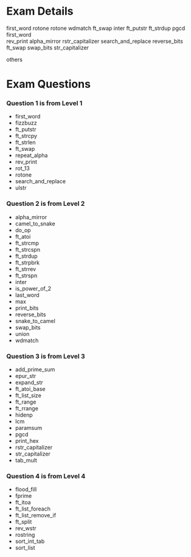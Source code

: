 # Exam Details

first_word
rotone
rotone              wdmatch
ft_swap             inter
ft_putstr           ft_strdup       pgcd
first_word      
rev_print           alpha_mirror    rstr_capitalizer
search_and_replace  reverse_bits
ft_swap				swap_bits		str_capitalizer

others


# Exam Questions

### Question 1 is from Level 1

- first_word
- fizzbuzz
- ft_putstr
- ft_strcpy
- ft_strlen
- ft_swap
- repeat_alpha
- rev_print
- rot_13
- rotone
- search_and_replace
- ulstr 

### Question 2 is from Level 2

- alpha_mirror
- camel_to_snake
- do_op
- ft_atoi
- ft_strcmp
- ft_strcspn
- ft_strdup
- ft_strpbrk
- ft_strrev
- ft_strspn
- inter
- is_power_of_2
- last_word
- max
- print_bits
- reverse_bits
- snake_to_camel
- swap_bits
- union
- wdmatch 

### Question 3 is from Level 3

- add_prime_sum
- epur_str
- expand_str
- ft_atoi_base
- ft_list_size
- ft_range
- ft_rrange
- hidenp
- lcm
- paramsum
- pgcd
- print_hex
- rstr_capitalizer
- str_capitalizer
- tab_mult 

### Question 4 is from Level 4

- flood_fill
- fprime
- ft_itoa
- ft_list_foreach
- ft_list_remove_if
- ft_split
- rev_wstr
- rostring
- sort_int_tab
- sort_list
